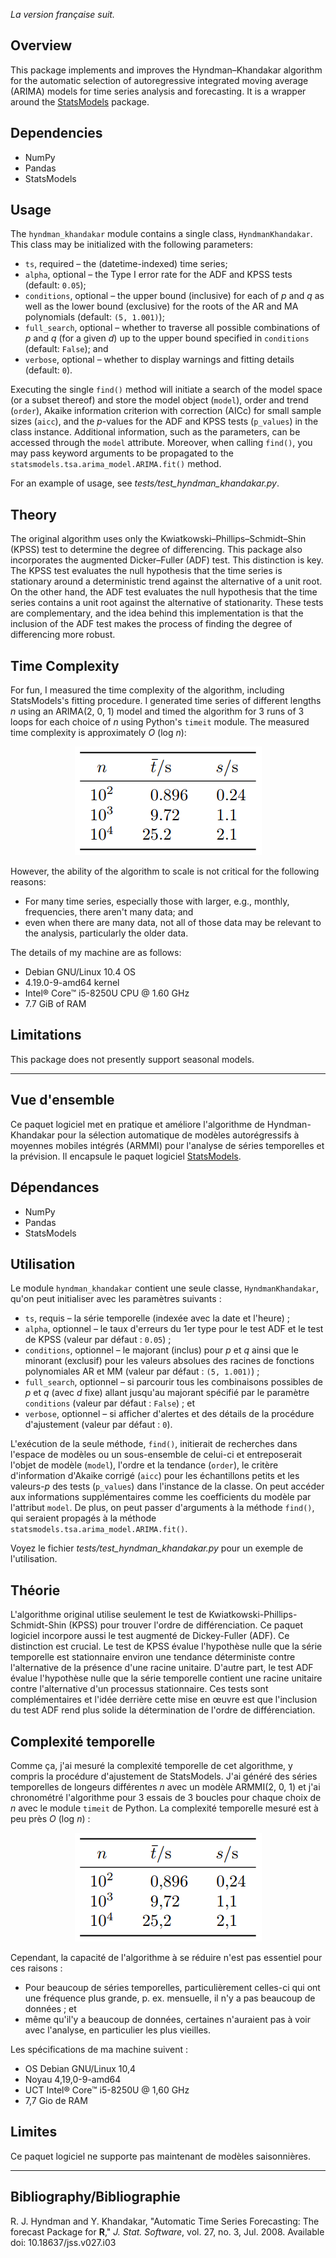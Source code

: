 *La version fran&ccedil;aise suit.*

## Overview

This package implements and improves the Hyndman&ndash;Khandakar algorithm for the automatic selection of autoregressive integrated moving average (ARIMA) models for time series analysis and forecasting. It is a wrapper around the [StatsModels](https://github.com/statsmodels/statsmodels) package.

## Dependencies

- NumPy
- Pandas
- StatsModels

## Usage

The `hyndman_khandakar` module contains a single class, `HyndmanKhandakar`. This class may be initialized with the following parameters:
- `ts`, required &ndash; the (datetime-indexed) time series;
- `alpha`, optional &ndash; the Type I error rate for the ADF and KPSS tests (default: `0.05`);
- `conditions`, optional &ndash; the upper bound (inclusive) for each of *p* and *q* as well as the lower bound (exclusive) for the roots of the AR and MA polynomials (default: `(5, 1.001)`);
- `full_search`, optional &ndash; whether to traverse all possible combinations of *p* and *q* (for a given *d*) up to the upper bound specified in `conditions` (default: `False`); and
- `verbose`, optional &ndash; whether to display warnings and fitting details (default: `0`).

Executing the single `find()` method will initiate a search of the model space (or a subset thereof) and store the model object (`model`), order and trend (`order`), Akaike information criterion with correction (AICc) for small sample sizes (`aicc`), and the *p*-values for the ADF and KPSS tests (`p_values`) in the class instance. Additional information, such as the parameters, can be accessed through the `model` attribute. Moreover, when calling `find()`, you may pass keyword arguments to be propagated to the `statsmodels.tsa.arima_model.ARIMA.fit()` method.

For an example of usage, see *tests/test_hyndman_khandakar.py*.

## Theory

The original algorithm uses only the Kwiatkowski&ndash;Phillips&ndash;Schmidt&ndash;Shin (KPSS) test to determine the degree of differencing. This package also incorporates the augmented Dicker&ndash;Fuller (ADF) test. This distinction is key. The KPSS test evaluates the null hypothesis that the time series is stationary around a deterministic trend against the alternative of a unit root. On the other hand, the ADF test evaluates the null hypothesis that the time series contains a unit root against the alternative of stationarity. These tests are complementary, and the idea behind this implementation is that the inclusion of the ADF test makes the process of finding the degree of differencing more robust.

## Time Complexity

For fun, I measured the time complexity of the algorithm, including StatsModels's fitting procedure. I generated time series of different lengths *n* using an ARIMA(2, 0, 1) model and timed the algorithm for 3 runs of 3 loops for each choice of *n* using Python's `timeit` module. The measured time complexity is approximately *O* (log *n*):

<p align="center">
  <img src="./docs/time-complexity.png">
</p>

However, the ability of the algorithm to scale is not critical for the following reasons:
- For many time series, especially those with larger, e.g., monthly, frequencies, there aren't many data; and
- even when there are many data, not all of those data may be relevant to the analysis, particularly the older data.

The details of my machine are as follows:

- Debian GNU/Linux 10.4 OS
- 4.19.0-9-amd64 kernel
- Intel® Core™ i5-8250U CPU @ 1.60 GHz
- 7.7 GiB of RAM

## Limitations

This package does not presently support seasonal models.

***

## Vue d'ensemble

Ce paquet logiciel met en pratique et am&eacute;liore l'algorithme de Hyndman-Khandakar pour la s&eacute;lection automatique de mod&egrave;les autor&eacute;gressifs &agrave; moyennes mobiles int&eacute;gr&eacute;s (ARMMI) pour l'analyse de s&eacute;ries temporelles et la pr&eacute;vision. Il encapsule le paquet logiciel [StatsModels](https://github.com/statsmodels/statsmodels).

## D&eacute;pendances

- NumPy
- Pandas
- StatsModels

## Utilisation

Le module `hyndman_khandakar` contient une seule classe, `HyndmanKhandakar`, qu'on peut initialiser avec les param&egrave;tres suivants :
- `ts`, requis &ndash; la s&eacute;rie temporelle (index&eacute;e avec la date et l'heure) ;
- `alpha`, optionnel &ndash; le taux d'erreurs du 1er type pour le test ADF et le test de KPSS (valeur par d&eacute;faut : `0.05`) ;
- `conditions`, optionnel &ndash; le majorant (inclus) pour *p* et *q* ainsi que le minorant (exclusif) pour les valeurs absolues des racines de fonctions polynomiales AR et MM (valeur par d&eacute;faut : `(5, 1.001)`) ;
- `full_search`, optionnel &ndash; si parcourir tous les combinaisons possibles de *p* et *q* (avec *d* fixe) allant jusqu'au majorant sp&eacute;cifi&eacute; par le param&egrave;tre `conditions` (valeur par d&eacute;faut : `False`) ; et
- `verbose`, optionnel &ndash; si afficher d'alertes et des d&eacute;tails de la proc&eacute;dure d'ajustement (valeur par d&eacute;faut : `0`).

L'ex&eacute;cution de la seule m&eacute;thode, `find()`, initierait de recherches dans l'espace de mod&egrave;les ou un sous-ensemble de celui-ci et entreposerait l'objet de mod&egrave;le (`model`), l'ordre et la tendance (`order`), le crit&egrave;re d'information d'Akaike corrig&eacute; (`aicc`) pour les &eacute;chantillons petits et les valeurs-*p* des tests (`p_values`) dans l'instance de la classe. On peut acc&eacute;der aux informations suppl&eacute;mentaires comme les coefficients du mod&egrave;le par l'attribut `model`. De plus, on peut passer d'arguments &agrave; la m&eacute;thode `find()`, qui seraient propag&eacute;s &agrave; la m&eacute;thode `statsmodels.tsa.arima_model.ARIMA.fit()`.

Voyez le fichier *tests/test_hyndman_khandakar.py* pour un exemple de l'utilisation.

## Th&eacute;orie

L'algorithme original utilise seulement le test de Kwiatkowski-Phillips-Schmidt-Shin (KPSS) pour trouver l'ordre de diff&eacute;renciation. Ce paquet logiciel incorpore aussi le test augment&eacute; de Dickey-Fuller (ADF). Ce distinction est crucial. Le test de KPSS &eacute;value l'hypoth&egrave;se nulle que la s&eacute;rie temporelle est stationnaire environ une tendance d&eacute;terministe contre l'alternative de la pr&eacute;sence d'une racine unitaire. D'autre part, le test ADF &eacute;value l'hypoth&egrave;se nulle que la s&eacute;rie temporelle contient une racine unitaire contre l'alternative d'un processus stationnaire. Ces tests sont compl&eacute;mentaires et l'id&eacute;e derri&egrave;re cette mise en &oelig;uvre est que l'inclusion du test ADF rend plus solide la d&eacute;termination de l'ordre de diff&eacute;renciation.

## Complexit&eacute; temporelle

Comme &ccedil;a, j'ai mesur&eacute; la complexit&eacute; temporelle de cet algorithme, y compris la proc&eacute;dure d'ajustement de StatsModels. J'ai g&eacute;n&eacute;r&eacute; des s&eacute;ries temporelles de longeurs diff&eacute;rentes *n* avec un mod&egrave;le ARMMI(2, 0, 1) et j'ai chronom&eacute;tr&eacute; l'algorithme pour 3 essais de 3 boucles pour chaque choix de *n* avec le module `timeit` de Python. La complexit&eacute; temporelle mesur&eacute; est &agrave; peu pr&egrave;s *O* (log *n*) :

<p align="center">
  <img src="./docs/complexite-temporelle.png">
</p>

Cependant, la capacit&eacute; de l'algorithme &agrave; se r&eacute;duire n'est pas essentiel pour ces raisons :
- Pour beaucoup de s&eacute;ries temporelles, particuli&egrave;rement celles-ci qui ont une fr&eacute;quence plus grande, p. ex. mensuelle, il n'y a pas beaucoup de donn&eacute;es ; et
- m&ecirc;me qu'il'y a beaucoup de donn&eacute;es, certaines n'auraient pas &agrave; voir avec l'analyse, en particulier les plus vieilles.

Les sp&eacute;cifications de ma machine suivent :
- OS Debian GNU/Linux 10,4
- Noyau 4,19,0-9-amd64
- UCT Intel® Core™ i5-8250U @ 1,60 GHz
- 7,7 Gio de RAM

## Limites

Ce paquet logiciel ne supporte pas maintenant de mod&egrave;les saisonni&egrave;res.

***

## Bibliography/Bibliographie

R. J. Hyndman and Y. Khandakar, "Automatic Time Series Forecasting: The forecast Package for **R**," *J. Stat. Software*, vol. 27, no. 3, Jul. 2008. Available doi: 10.18637/jss.v027.i03
